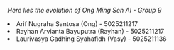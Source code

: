 _Here lies the evolution of Ong Ming Sen AI - Group 9_
<li> Arif Nugraha Santosa (Ong) - 5025211217</li>
<li> Rayhan Arvianta Bayuputra (Rayhan) - 5025211217</li>
<li> Laurivasya Gadhing Syahafidh (Vasy) - 5025211136</li>
